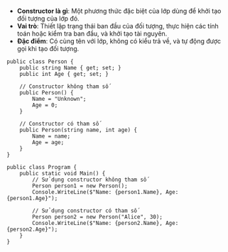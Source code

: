 
- **Constructor là gì**: Một phương thức đặc biệt của lớp dùng để khởi tạo đối tượng của lớp đó.
- **Vai trò**: Thiết lập trạng thái ban đầu của đối tượng, thực hiện các tính toán hoặc kiểm tra ban đầu, và khởi tạo tài nguyên.
- **Đặc điểm**: Có cùng tên với lớp, không có kiểu trả về, và tự động được gọi khi tạo đối tượng.

```Csharp
public class Person {
    public string Name { get; set; }
    public int Age { get; set; }

    // Constructor không tham số
    public Person() {
        Name = "Unknown";
        Age = 0;
    }

    // Constructor có tham số
    public Person(string name, int age) {
        Name = name;
        Age = age;
    }
}

public class Program {
    public static void Main() {
        // Sử dụng constructor không tham số
        Person person1 = new Person();
        Console.WriteLine($"Name: {person1.Name}, Age: {person1.Age}");

        // Sử dụng constructor có tham số
        Person person2 = new Person("Alice", 30);
        Console.WriteLine($"Name: {person2.Name}, Age: {person2.Age}");
    }
}

```